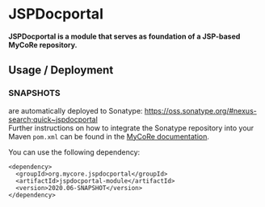 # JSPDocportal
**JSPDocportal is a module that serves as foundation of a JSP-based MyCoRe repository.**

## Usage / Deployment

### SNAPSHOTS
are automatically deployed to Sonatype:
https://oss.sonatype.org/#nexus-search;quick~jspdocportal \
Further instructions on how to integrate the Sonatype repository into your Maven ```pom.xml``` can be found in the
[MyCoRe documentation](https://www.mycore.de/documentation/developer/dev_work_with_maven/).


You can use the following dependency:
```
<dependency>
  <groupId>org.mycore.jspdocportal</groupId>
  <artifactId>jspdocportal-module</artifactId>
  <version>2020.06-SNAPSHOT</version>
</dependency>
```


